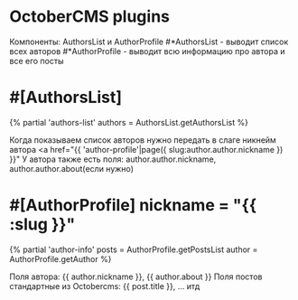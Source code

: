 # OctoberCMS plugins
Компоненты: AuthorsList и AuthorProfile
#*AuthorsList - выводит список всех авторов
#*AuthorProfile - выводит всю информацию про автора и все его посты

#[AuthorsList]
==

{% partial 'authors-list' 
authors = AuthorsList.getAuthorsList
%}

Когда показываем список авторов нужно передать в слаге никнейм автора <a href="{{ 'author-profile'|page({ slug:author.author.nickname }) }}"
У автора также есть поля: author.author.nickname, author.author.about(если нужно)

#[AuthorProfile]
nickname = "{{ :slug }}"
==

{% partial 'author-info' 
posts = AuthorProfile.getPostsList 
author = AuthorProfile.getAuthor
%}

Поля автора: {{ author.nickname }}, {{ author.about }}
Поля постов стандартные из Octobercms: {{ post.title }}, ... итд 
